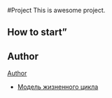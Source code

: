 #Project
This is awesome project.
## How to start”
## Author
[Author](author.md)
- [Модель жизненного цикла](project/wiki/Lifecycle_Model)
